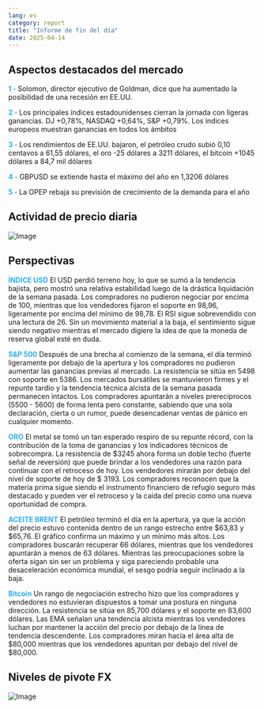 ```yaml
---
lang: es
category: report
title: "Informe de fin del día"
date: 2025-04-14
---
```



<h2>Aspectos destacados del mercado</h2>
<strong style="color: #2caef7;">1 - </strong> Solomon, director ejecutivo de Goldman, dice que ha aumentado la posibilidad de una recesión en EE.UU.

<strong style="color: #2caef7;">2 - </strong> Los principales índices estadounidenses cierran la jornada con ligeras ganancias. DJ +0,78%, NASDAQ +0,64%, S&P +0,79%. Los índices europeos muestran ganancias en todos los ámbitos

<strong style="color: #2caef7;">3 - </strong> Los rendimientos de EE.UU. bajaron, el petróleo crudo subió 0,10 centavos a 61,55 dólares, el oro -25 dólares a 3211 dólares, el bitcoin +1045 dólares a 84,7 mil dólares

<strong style="color: #2caef7;">4 - </strong> GBPUSD se extiende hasta el máximo del año en 1,3206 dólares

<strong style="color: #2caef7;">5 - </strong> La OPEP rebaja su previsión de crecimiento de la demanda para el año



<h2>Actividad de precio diaria</h2>
<img src="https://markleighedu.github.io/img/Apr-2025/14-Apr-2025/price.jpg" alt="Image"/>

<h2>Perspectivas</h2>
<strong style="color: #2caef7;">ÍNDICE USD</strong> El USD perdió terreno hoy, lo que se sumó a la tendencia bajista, pero mostró una relativa estabilidad luego de la drástica liquidación de la semana pasada. Los compradores no pudieron negociar por encima de 100, mientras que los vendedores fijaron el soporte en 98,96, ligeramente por encima del mínimo de 98,78. El RSI sigue sobrevendido con una lectura de 26. Sin un movimiento material a la baja, el sentimiento sigue siendo negativo mientras el mercado digiere la idea de que la moneda de reserva global esté en duda. 

<strong style="color: #2caef7;">S&P 500</strong> Después de una brecha al comienzo de la semana, el día terminó ligeramente por debajo de la apertura y los compradores no pudieron aumentar las ganancias previas al mercado. La resistencia se sitúa en 5498 con soporte en 5386. Los mercados bursátiles se mantuvieron firmes y el repunte tardío y la tendencia técnica alcista de la semana pasada permanecen intactos. Los compradores apuntarán a niveles prereciprocos (5500 - 5600) de forma lenta pero constante, sabiendo que una sola declaración, cierta o un rumor, puede desencadenar ventas de pánico en cualquier momento.

<strong style="color: #2caef7;">ORO</strong> El metal se tomó un tan esperado respiro de su repunte récord, con la contribución de la toma de ganancias y los indicadores técnicos de sobrecompra. La resistencia de $3245 ahora forma un doble techo (fuerte señal de reversión) que puede brindar a los vendedores una razón para continuar con el retroceso de hoy. Los vendedores mirarán por debajo del nivel de soporte de hoy de $ 3193. Los compradores reconocen que la materia prima sigue siendo el instrumento financiero de refugio seguro más destacado y pueden ver el retroceso y la caída del precio como una nueva oportunidad de compra.

<strong style="color: #2caef7;">ACEITE BRENT</strong> El petróleo terminó el día en la apertura, ya que la acción del precio estuvo contenida dentro de un rango estrecho entre $63,83 y $65,76. El gráfico confirma un máximo y un mínimo más altos. Los compradores buscarán recuperar 66 dólares, mientras que los vendedores apuntarán a menos de 63 dólares. Mientras las preocupaciones sobre la oferta sigan sin ser un problema y siga pareciendo probable una desaceleración económica mundial, el sesgo podría seguir inclinado a la baja. 

<strong style="color: #2caef7;">Bitcoin</strong> Un rango de negociación estrecho hizo que los compradores y vendedores no estuvieran dispuestos a tomar una postura en ninguna dirección. La resistencia se sitúa en 85,700 dólares y el soporte en 83,600 dólares. Las EMA señalan una tendencia alcista mientras los vendedores luchan por mantener la acción del precio por debajo de la línea de tendencia descendente. Los compradores miran hacia el área alta de $80,000 mientras que los vendedores apuntan por debajo del nivel de $80,000.



<h2>Niveles de pivote FX</h2>
<img src="https://markleighedu.github.io/img/Apr-2025/14-Apr-2025/pivot.jpg" alt="Image"/>